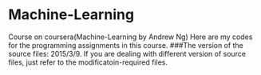 # Machine-Learning
Course on coursera(Machine-Learning by Andrew Ng)
Here are my codes for the programming assignments in this course.
###The version of the source files: 2015/3/9.
If you are dealing with different version of source files, just refer to the modificatoin-required files.


